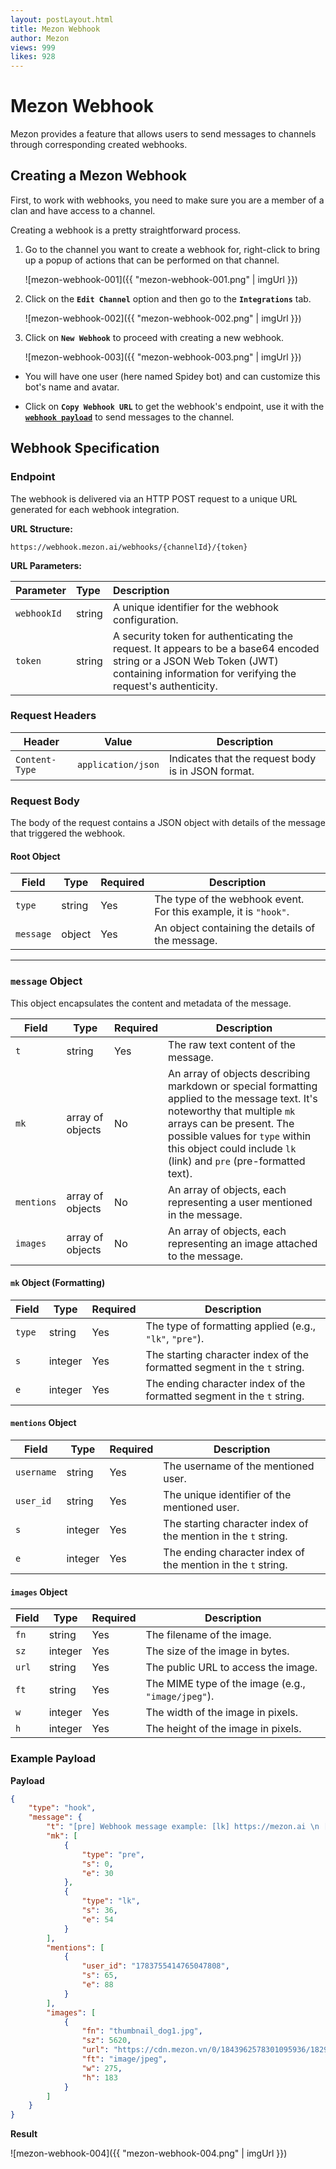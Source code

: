 ```yaml
---
layout: postLayout.html
title: Mezon Webhook
author: Mezon
views: 999
likes: 928
---
```


# Mezon Webhook

Mezon provides a feature that allows users to send messages to channels through corresponding created webhooks.

## Creating a Mezon Webhook

First, to work with webhooks, you need to make sure you are a member of a clan and have access to a channel.

Creating a webhook is a pretty straightforward process.

1. Go to the channel you want to create a webhook for, right-click to bring up a popup of actions that can be performed on that channel.

    ![mezon-webhook-001]({{ "mezon-webhook-001.png" | imgUrl }})

2. Click on the **`Edit Channel`** option and then go to the **`Integrations`** tab.

    ![mezon-webhook-002]({{ "mezon-webhook-002.png" | imgUrl }})

3. Click on **`New Webhook`** to proceed with creating a new webhook.

    ![mezon-webhook-003]({{ "mezon-webhook-003.png" | imgUrl }})

-   You will have one user (here named Spidey bot) and can customize this bot's name and avatar.

-   Click on **`Copy Webhook URL`** to get the webhook's endpoint, use it with the **[`webhook payload`](#webhook-specification)** to send messages to the channel.

## Webhook Specification

### **Endpoint**

The webhook is delivered via an HTTP POST request to a unique URL generated for each webhook integration.

**URL Structure:**

```
https://webhook.mezon.ai/webhooks/{channelId}/{token}
```

**URL Parameters:**

| Parameter   | Type   | Description                                                                                                                                                                          |
| :---------- | :----- | :----------------------------------------------------------------------------------------------------------------------------------------------------------------------------------- |
| `webhookId` | string | A unique identifier for the webhook configuration.                                                                                                                                   |
| `token`     | string | A security token for authenticating the request. It appears to be a base64 encoded string or a JSON Web Token (JWT) containing information for verifying the request's authenticity. |

### **Request Headers**

| Header         | Value              | Description                                        |
| -------------- | ------------------ | -------------------------------------------------- |
| `Content-Type` | `application/json` | Indicates that the request body is in JSON format. |

### **Request Body**

The body of the request contains a JSON object with details of the message that triggered the webhook.

#### **Root Object**

| Field     | Type   | Required | Description                                                      |
| --------- | ------ | -------- | ---------------------------------------------------------------- |
| `type`    | string | Yes      | The type of the webhook event. For this example, it is `"hook"`. |
| `message` | object | Yes      | An object containing the details of the message.                 |

---

### **`message` Object**

This object encapsulates the content and metadata of the message.

| Field      | Type             | Required | Description                                                                                                                                                                                                                                                      |
| ---------- | ---------------- | -------- | ---------------------------------------------------------------------------------------------------------------------------------------------------------------------------------------------------------------------------------------------------------------- |
| `t`        | string           | Yes      | The raw text content of the message.                                                                                                                                                                                                                             |
| `mk`       | array of objects | No       | An array of objects describing markdown or special formatting applied to the message text. It's noteworthy that multiple `mk` arrays can be present. The possible values for `type` within this object could include `lk` (link) and `pre` (pre-formatted text). |
| `mentions` | array of objects | No       | An array of objects, each representing a user mentioned in the message.                                                                                                                                                                                          |
| `images`   | array of objects | No       | An array of objects, each representing an image attached to the message.                                                                                                                                                                                         |

#### **`mk` Object (Formatting)**

| Field  | Type    | Required | Description                                                              |
| ------ | ------- | -------- | ------------------------------------------------------------------------ |
| `type` | string  | Yes      | The type of formatting applied (e.g., `"lk"`, `"pre"`).                  |
| `s`    | integer | Yes      | The starting character index of the formatted segment in the `t` string. |
| `e`    | integer | Yes      | The ending character index of the formatted segment in the `t` string.   |

#### **`mentions` Object**

| Field      | Type    | Required | Description                                                    |
| ---------- | ------- | -------- | -------------------------------------------------------------- |
| `username` | string  | Yes      | The username of the mentioned user.                            |
| `user_id`  | string  | Yes      | The unique identifier of the mentioned user.                   |
| `s`        | integer | Yes      | The starting character index of the mention in the `t` string. |
| `e`        | integer | Yes      | The ending character index of the mention in the `t` string.   |

#### **`images` Object**

| Field | Type    | Required | Description                                        |
| ----- | ------- | -------- | -------------------------------------------------- |
| `fn`  | string  | Yes      | The filename of the image.                         |
| `sz`  | integer | Yes      | The size of the image in bytes.                    |
| `url` | string  | Yes      | The public URL to access the image.                |
| `ft`  | string  | Yes      | The MIME type of the image (e.g., `"image/jpeg"`). |
| `w`   | integer | Yes      | The width of the image in pixels.                  |
| `h`   | integer | Yes      | The height of the image in pixels.                 |

### **Example Payload**

**Payload**

```json
{
    "type": "hook",
    "message": {
        "t": "[pre] Webhook message example: [lk] https://mezon.ai \n [mention] mezon.webhook@ncc.asia",
        "mk": [
            {
                "type": "pre",
                "s": 0,
                "e": 30
            },
            {
                "type": "lk",
                "s": 36,
                "e": 54
            }
        ],
        "mentions": [
            {
                "user_id": "1783755414765047808",
                "s": 65,
                "e": 88
            }
        ],
        "images": [
            {
                "fn": "thumbnail_dog1.jpg",
                "sz": 5620,
                "url": "https://cdn.mezon.vn/0/1843962578301095936/1829065039080853500/95_0thumbnail_dog1.jpg",
                "ft": "image/jpeg",
                "w": 275,
                "h": 183
            }
        ]
    }
}
```

**Result**

![mezon-webhook-004]({{ "mezon-webhook-004.png" | imgUrl }})
